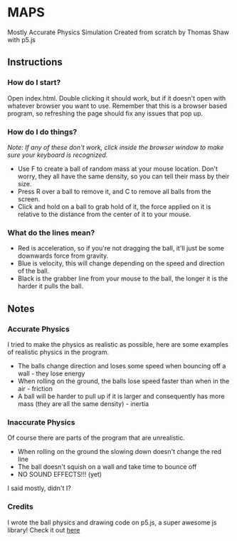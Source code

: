 # MAPS

Mostly Accurate Physics Simulation
Created from scratch by Thomas Shaw with p5.js

## Instructions

### How do I start?

Open index.html. Double clicking it should work, but if it doesn't open with whatever browser you want to use. Remember that this is a browser based program, so refreshing the page should fix any issues that pop up.

### How do I do things?

*Note: If any of these don't work, click inside the browser window to make sure your keyboard is recognized.*

* Use F to create a ball of random mass at your mouse location. Don't worry, they all have the same density, so you can tell their mass by their size.
* Press R over a ball to remove it, and C to remove all balls from the screen.
* Click and hold on a ball to grab hold of it, the force applied on it is relative to the distance from the center of it to your mouse.

### What do the lines mean?

* Red is acceleration, so if you're not dragging the ball, it'll just be some downwards force from gravity.
* Blue is velocity, this will change depending on the speed and direction of the ball.
* Black is the grabber line from your mouse to the ball, the longer it is the harder it pulls the ball.



## Notes

### Accurate Physics

I tried to make the physics as realistic as possible, here are some examples of realistic physics in the program.

* The balls change direction and loses some speed when bouncing off a wall - they lose energy
* When rolling on the ground, the balls lose speed faster than when in the air - friction
* A ball will be harder to pull up if it is larger and consequently has more mass (they are all the same density) - inertia

### Inaccurate Physics

Of course there are parts of the program that are unrealistic.

* When rolling on the ground the slowing down doesn't change the red line
* The ball doesn't squish on a wall and take time to bounce off
* NO SOUND EFFECTS!!! (yet)

I said mostly, didn't I?

### Credits

I wrote the ball physics and drawing code on p5.js, a super awesome js library! Check it out [here](http://p5js.org/)
